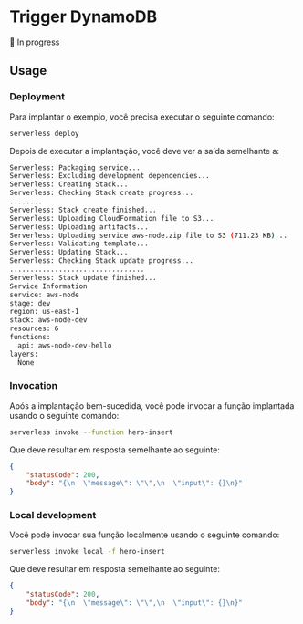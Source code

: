 <!--
title: 'Image Analysis'
description: 'Uma aplicação para reconhecimento de imagens'
layout: Doc
framework: v2
platform: AWS
language: nodeJS
priority: 1
authorLink: 'https://github.com/rafaelportomoura'
authorName: 'Rafael Moura'
-->

# Trigger DynamoDB

🚧 In progress

## Usage

### Deployment

Para implantar o exemplo, você precisa executar o seguinte comando:

```bash
serverless deploy
```

Depois de executar a implantação, você deve ver a saída semelhante a:

```bash
Serverless: Packaging service...
Serverless: Excluding development dependencies...
Serverless: Creating Stack...
Serverless: Checking Stack create progress...
........
Serverless: Stack create finished...
Serverless: Uploading CloudFormation file to S3...
Serverless: Uploading artifacts...
Serverless: Uploading service aws-node.zip file to S3 (711.23 KB)...
Serverless: Validating template...
Serverless: Updating Stack...
Serverless: Checking Stack update progress...
.................................
Serverless: Stack update finished...
Service Information
service: aws-node
stage: dev
region: us-east-1
stack: aws-node-dev
resources: 6
functions:
  api: aws-node-dev-hello
layers:
  None
```

### Invocation

Após a implantação bem-sucedida, você pode invocar a função implantada usando o seguinte comando:

```bash
serverless invoke --function hero-insert
```

Que deve resultar em resposta semelhante ao seguinte:

```json
{
    "statusCode": 200,
    "body": "{\n  \"message\": \"\",\n  \"input\": {}\n}"
}
```

### Local development

Você pode invocar sua função localmente usando o seguinte comando:

```bash
serverless invoke local -f hero-insert
```

Que deve resultar em resposta semelhante ao seguinte:

```json
{
    "statusCode": 200,
    "body": "{\n  \"message\": \"\",\n  \"input\": {}\n}"
}
```
